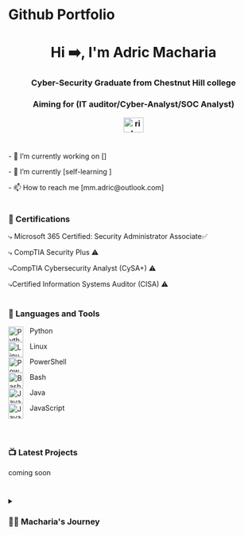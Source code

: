 #  Github Portfolio
<h1 align="center">Hi ➡️, I'm Adric Macharia</h1>
<h3 align="center">Cyber-Security Graduate from Chestnut Hill college</h3>
<h3 align="center">Aiming for (IT auditor/Cyber-Analyst/SOC Analyst)
</p>   

<p align="center"> <a href="https://www.linkedin.com/in/adric-macharia-5b7a48165/" target="blank"><img align="center" src="https://raw.githubusercontent.com/rahuldkjain/github-profile-readme-generator/master/src/images/icons/Social/linked-in-alt.svg" alt="rishav-chanda-b89a791b3" height="30" width="40" /></a>


#
   
   

<p align="left"> 
- 🔭 I’m currently working on []
<p align="left"> 
- 🌱 I’m currently [self-learning ]
<p align="left"> 
- 📫 How to reach me [mm.adric@outlook.com]



   
#
   
   

### 📜 Certifications
<!-- BEGIN Projects -->
⤷ Microsoft 365 Certified: Security Administrator Associate✅</p>
⤷ CompTIA Security Plus ⚠️</p>
⤷CompTIA Cybersecurity Analyst (CySA+) ⚠️</p>
⤷Certified Information Systems Auditor (CISA) ⚠️</p>
</p>
<!-- END Projects -->



#

### 🧰 Languages and Tools

<img align="left" alt="Python" width="30px" style="padding-right:10px;" src="https://cdn.jsdelivr.net/gh/devicons/devicon/icons/python/python-plain.svg" />
Python</p>
<img align="left" alt="Linux" width="30px" style="padding-right:10px;" src="https://cdn.jsdelivr.net/gh/devicons/devicon/icons/linux/linux-original.svg" />
Linux</p>
<img align="left" alt="PowerShell" width="30px" style="padding-right:10px;" src="https://raw.githubusercontent.com/PowerShell/PowerShell/master/assets/ps_black_64.svg?sanitize=true" />
PowerShell</p>
<img align="left" alt="Bash" width="30px" style="padding-right:10px;" src="https://cdn.jsdelivr.net/gh/devicons/devicon/icons/bash/bash-original.svg" />
Bash</p>
<img align="left" alt="Java" width="30px" style="padding-right:10px;" src="https://cdn.jsdelivr.net/gh/devicons/devicon/icons/java/java-original.svg"/>
Java</p>
<img align="left" alt="JavaScript" width="30px" style="padding-right:10px;" src="https://cdn.jsdelivr.net/gh/devicons/devicon/icons/javascript/javascript-plain.svg" />
JavaScript</p>

<br />

#

### 📺 Latest Projects

<!-- BEGIN Projects -->
coming soon
<!-- END Projects -->


#

<details>
 <summary><h3>👨‍💻 Macharia's Journey</h3></summary>
   I started my coding journey as a naive computer science student with a passion to learn everything I could about this programming world - code, unix, linux, theory. And all the while, teaching myself iOS development with a dream to build my own app, but that soon got overshadowed by my desire to excel in Java. A desire that landed me a full-stack software engineering job upon graduation. However, I had another desire I had been pursuing throughout this time - YouTube content creation. I eventually ended up quitting my software engineering job to pursue YouTube full-time, and that has been my focus ever since. But there's something that's always bothered me about my journey - abandoning my dream of building my own app to pursue the safe route, a job. Now I've already taken the leap away from that safety net into this uncomfortable, unexplored world that it being a creator. And it worked out, but again, it became comfortable. It's easier to create a video than go out on a ledge and build my own product. I do have to eat, at the end of the day, but I think it's time. It's time to get uncomfortable again. I have a burning desire to get back on the horse, and fulfill that dream younger me had of building my own app, my own product. And in order to do that, I'll be implmementing a few measures to streamline my YouTube content to focus more time on fulfilling that dream - a dream that I'll be ready to tackle in 2023 due to the measure I'm putting in place now until the end of 2022. Don't wait up, because I'm coming.


